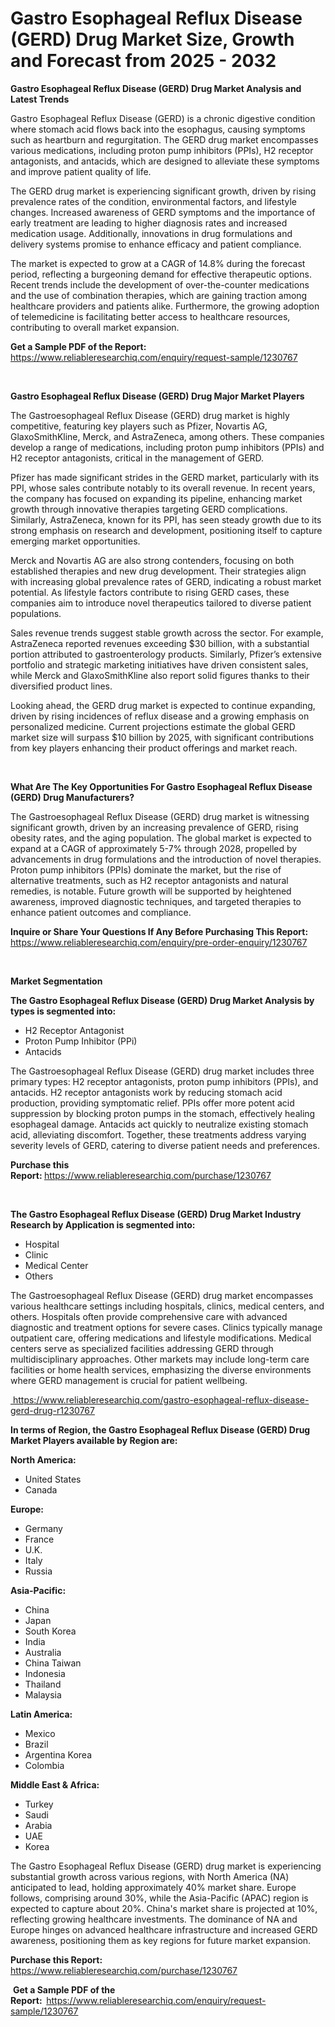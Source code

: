 <p><h1>Gastro Esophageal Reflux Disease (GERD) Drug Market Size, Growth and Forecast from 2025 - 2032</h1></p><p><strong>Gastro Esophageal Reflux Disease (GERD) Drug Market Analysis and Latest Trends</strong></p>
<p><p>Gastro Esophageal Reflux Disease (GERD) is a chronic digestive condition where stomach acid flows back into the esophagus, causing symptoms such as heartburn and regurgitation. The GERD drug market encompasses various medications, including proton pump inhibitors (PPIs), H2 receptor antagonists, and antacids, which are designed to alleviate these symptoms and improve patient quality of life. </p><p>The GERD drug market is experiencing significant growth, driven by rising prevalence rates of the condition, environmental factors, and lifestyle changes. Increased awareness of GERD symptoms and the importance of early treatment are leading to higher diagnosis rates and increased medication usage. Additionally, innovations in drug formulations and delivery systems promise to enhance efficacy and patient compliance.</p><p>The market is expected to grow at a CAGR of 14.8% during the forecast period, reflecting a burgeoning demand for effective therapeutic options. Recent trends include the development of over-the-counter medications and the use of combination therapies, which are gaining traction among healthcare providers and patients alike. Furthermore, the growing adoption of telemedicine is facilitating better access to healthcare resources, contributing to overall market expansion.</p></p>
<p><strong>Get a Sample PDF of the Report:&nbsp;</strong> <a href="https://www.reliableresearchiq.com/enquiry/request-sample/1230767?utm_campaign=2247&utm_medium=2&utm_source=Github&utm_content=ia&utm_term=19042025&utm_id=gastro-esophageal-reflux-disease-gerd-drug">https://www.reliableresearchiq.com/enquiry/request-sample/1230767</a></p>
<p>&nbsp;</p>
<p><strong>Gastro Esophageal Reflux Disease (GERD) Drug Major Market Players</strong></p>
<p><p>The Gastroesophageal Reflux Disease (GERD) drug market is highly competitive, featuring key players such as Pfizer, Novartis AG, GlaxoSmithKline, Merck, and AstraZeneca, among others. These companies develop a range of medications, including proton pump inhibitors (PPIs) and H2 receptor antagonists, critical in the management of GERD.</p><p>Pfizer has made significant strides in the GERD market, particularly with its PPI, whose sales contribute notably to its overall revenue. In recent years, the company has focused on expanding its pipeline, enhancing market growth through innovative therapies targeting GERD complications. Similarly, AstraZeneca, known for its PPI, has seen steady growth due to its strong emphasis on research and development, positioning itself to capture emerging market opportunities.</p><p>Merck and Novartis AG are also strong contenders, focusing on both established therapies and new drug development. Their strategies align with increasing global prevalence rates of GERD, indicating a robust market potential. As lifestyle factors contribute to rising GERD cases, these companies aim to introduce novel therapeutics tailored to diverse patient populations.</p><p>Sales revenue trends suggest stable growth across the sector. For example, AstraZeneca reported revenues exceeding $30 billion, with a substantial portion attributed to gastroenterology products. Similarly, Pfizer’s extensive portfolio and strategic marketing initiatives have driven consistent sales, while Merck and GlaxoSmithKline also report solid figures thanks to their diversified product lines.</p><p>Looking ahead, the GERD drug market is expected to continue expanding, driven by rising incidences of reflux disease and a growing emphasis on personalized medicine. Current projections estimate the global GERD market size will surpass $10 billion by 2025, with significant contributions from key players enhancing their product offerings and market reach.</p></p>
<p>&nbsp;</p>
<p><strong>What Are The Key Opportunities For Gastro Esophageal Reflux Disease (GERD) Drug Manufacturers?</strong></p>
<p><p>The Gastroesophageal Reflux Disease (GERD) drug market is witnessing significant growth, driven by an increasing prevalence of GERD, rising obesity rates, and the aging population. The global market is expected to expand at a CAGR of approximately 5-7% through 2028, propelled by advancements in drug formulations and the introduction of novel therapies. Proton pump inhibitors (PPIs) dominate the market, but the rise of alternative treatments, such as H2 receptor antagonists and natural remedies, is notable. Future growth will be supported by heightened awareness, improved diagnostic techniques, and targeted therapies to enhance patient outcomes and compliance.</p></p>
<p><strong>Inquire or Share Your Questions If Any Before Purchasing This Report:</strong> <a href="https://www.reliableresearchiq.com/enquiry/pre-order-enquiry/1230767?utm_campaign=2247&utm_medium=2&utm_source=Github&utm_content=ia&utm_term=19042025&utm_id=gastro-esophageal-reflux-disease-gerd-drug">https://www.reliableresearchiq.com/enquiry/pre-order-enquiry/1230767</a></p>
<p>&nbsp;</p>
<p><strong>Market Segmentation</strong></p>
<p><strong>The Gastro Esophageal Reflux Disease (GERD) Drug Market Analysis by types is segmented into:</strong></p>
<p><ul><li>H2 Receptor Antagonist</li><li>Proton Pump Inhibitor (PPi)</li><li>Antacids</li></ul></p>
<p><p>The Gastroesophageal Reflux Disease (GERD) drug market includes three primary types: H2 receptor antagonists, proton pump inhibitors (PPIs), and antacids. H2 receptor antagonists work by reducing stomach acid production, providing symptomatic relief. PPIs offer more potent acid suppression by blocking proton pumps in the stomach, effectively healing esophageal damage. Antacids act quickly to neutralize existing stomach acid, alleviating discomfort. Together, these treatments address varying severity levels of GERD, catering to diverse patient needs and preferences.</p></p>
<p><strong>Purchase this Report:&nbsp;</strong><a href="https://www.reliableresearchiq.com/purchase/1230767?utm_campaign=2247&utm_medium=2&utm_source=Github&utm_content=ia&utm_term=19042025&utm_id=gastro-esophageal-reflux-disease-gerd-drug">https://www.reliableresearchiq.com/purchase/1230767</a></p>
<p>&nbsp;</p>
<p><strong>The Gastro Esophageal Reflux Disease (GERD) Drug Market Industry Research by Application is segmented into:</strong></p>
<p><ul><li>Hospital</li><li>Clinic</li><li>Medical Center</li><li>Others</li></ul></p>
<p><p>The Gastroesophageal Reflux Disease (GERD) drug market encompasses various healthcare settings including hospitals, clinics, medical centers, and others. Hospitals often provide comprehensive care with advanced diagnostic and treatment options for severe cases. Clinics typically manage outpatient care, offering medications and lifestyle modifications. Medical centers serve as specialized facilities addressing GERD through multidisciplinary approaches. Other markets may include long-term care facilities or home health services, emphasizing the diverse environments where GERD management is crucial for patient wellbeing.</p></p>
<p><a href="https://www.reliableresearchiq.com/gastro-esophageal-reflux-disease-gerd-drug-r1230767?utm_campaign=2247&utm_medium=2&utm_source=Github&utm_content=ia&utm_term=19042025&utm_id=gastro-esophageal-reflux-disease-gerd-drug">&nbsp;https://www.reliableresearchiq.com/gastro-esophageal-reflux-disease-gerd-drug-r1230767</a></p>
<p><strong>In terms of Region, the Gastro Esophageal Reflux Disease (GERD) Drug Market Players available by Region are:</strong></p>
<p>
    <p> <strong> North America: </strong>
        <ul>
            <li>United States</li>
            <li>Canada</li>
        </ul>
        </p> 
    <p> <strong> Europe: </strong>
        <ul>
            <li>Germany</li>
            <li>France</li>
            <li>U.K.</li>
            <li>Italy</li>
            <li>Russia</li>
        </ul>
        </p> 
    <p> <strong> Asia-Pacific: </strong>
        <ul>
            <li>China</li>
            <li>Japan</li>
            <li>South Korea</li>
            <li>India</li>
            <li>Australia</li>
            <li>China Taiwan</li>
            <li>Indonesia</li>
            <li>Thailand</li>
            <li>Malaysia</li>
        </ul>
        </p> 
    <p> <strong> Latin America: </strong>
        <ul>
            <li>Mexico</li>
            <li>Brazil</li>
            <li>Argentina Korea</li>
            <li>Colombia</li>
        </ul>
        </p> 
    <p> <strong> Middle East & Africa: </strong>
        <ul>
            <li>Turkey</li>
            <li>Saudi</li>
            <li>Arabia</li>
            <li>UAE</li>
            <li>Korea</li>
        </ul>
    </p>
    </p>
<p><p>The Gastro Esophageal Reflux Disease (GERD) drug market is experiencing substantial growth across various regions, with North America (NA) anticipated to lead, holding approximately 40% market share. Europe follows, comprising around 30%, while the Asia-Pacific (APAC) region is expected to capture about 20%. China's market share is projected at 10%, reflecting growing healthcare investments. The dominance of NA and Europe hinges on advanced healthcare infrastructure and increased GERD awareness, positioning them as key regions for future market expansion.</p></p>
<p><strong>Purchase this Report: </strong><a href="https://www.reliableresearchiq.com/purchase/1230767?utm_campaign=2247&utm_medium=2&utm_source=Github&utm_content=ia&utm_term=19042025&utm_id=gastro-esophageal-reflux-disease-gerd-drug">https://www.reliableresearchiq.com/purchase/1230767</a></p>
<p>&nbsp;<strong>Get a Sample PDF of the Report:&nbsp;&nbsp;</strong><a href="https://www.reliableresearchiq.com/enquiry/request-sample/1230767?utm_campaign=2247&utm_medium=2&utm_source=Github&utm_content=ia&utm_term=19042025&utm_id=gastro-esophageal-reflux-disease-gerd-drug">https://www.reliableresearchiq.com/enquiry/request-sample/1230767</a></p>
<p><strong></strong></p>
<p><p></p><p></p><p></p></p>
